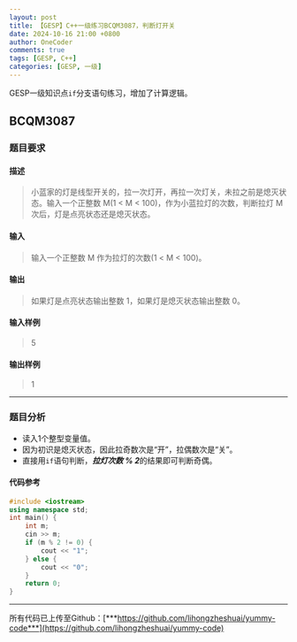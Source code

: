 ```yaml
---
layout: post
title: 【GESP】C++一级练习BCQM3087，判断灯开关
date: 2024-10-16 21:00 +0800
author: OneCoder
comments: true
tags: [GESP, C++]
categories: [GESP, 一级]
---
```

GESP一级知识点`if`分支语句练习，增加了计算逻辑。

<!--more-->

## BCQM3087

### 题目要求

#### 描述

>小蓝家的灯是线型开关的，拉一次灯开，再拉一次灯关，未拉之前是熄灭状态。输入一个正整数 M(1 < M < 100)，作为小蓝拉灯的次数，判断拉灯 M 次后，灯是点亮状态还是熄灭状态。

#### 输入

>输入一个正整数 M 作为拉灯的次数(1 < M < 100)。

#### 输出

>如果灯是点亮状态输出整数 1，如果灯是熄灭状态输出整数 0。

#### 输入样例

>5

#### 输出样例

>1

---

### 题目分析

- 读入1个整型变量值。
- 因为初识是熄灭状态，因此拉奇数次是“开”，拉偶数次是“关”。
- 直接用`if`语句判断，***拉灯次数 % 2***的结果即可判断奇偶。

#### 代码参考

```cpp
#include <iostream>
using namespace std;
int main() {
    int m;
    cin >> m;
    if (m % 2 != 0) {
        cout << "1";
    } else {
        cout << "0";
    }
    return 0;
}
```

---

所有代码已上传至Github：[***https://github.com/lihongzheshuai/yummy-code***](https://github.com/lihongzheshuai/yummy-code)
